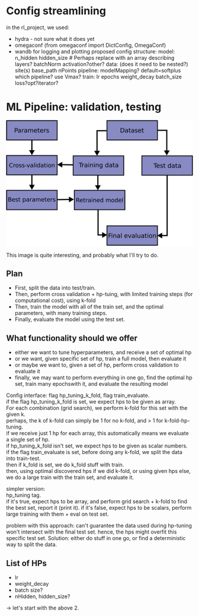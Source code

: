 # Config streamlining
in the rl_project, we used:
* hydra - not sure what it does yet
* omegaconf (from omegaconf import DictConfig, OmegaConf)
* wandb for logging and plotting
proposed config structure:
model:
    n_hidden
    hidden_size # Perhaps replace with an array describing layers?
    batchNorm
    activation?other?
data: (does it need to be nested?)
    site(s)
    base_path
    nPoints
pipeline:
    modelMapping? default=softplus
    which pipeline?
    use Vmax?
train:
    lr
    epochs
    weight_decay
    batch_size
    loss?opt?iterator?


# ML Pipeline: validation, testing

![alt text](image.png)

This image is quite interesting, and probably what I'll try to do.

## Plan

* First, split the data into test/train.
* Then, perform cross validation + hp-tuing, with limited training steps (for computational cost), using k-fold
* Then, train the model with all of the train set, and the optimal parameters, with many training steps.
* Finally, evaluate the model using the test set.

## What functionality should we offer
* either we want to tune hyperparameters, and receive a set of optimal hp
* or we want, given specific set of hp, train a full model, then evaluate it
* or maybe we want to, given a set of hp, perform cross validation to evaluate it
* finally, we may want to perform everything in one go, find the optimal hp set, 
    train many epochswith it, and evaluate the resulting model

Config interface: flag hp_tuning_k_fold, flag train_evaluate. \
if the flag hp_tuning_k_fold is set, we expect hps to be given as array. \
For each combination (grid search), we perform k-fold for this set with the given k.\
perhaps, the k of k-fold can simply be 1 for no k-fold, and > 1 for k-fold-hp-tuning.\
if we receive just 1 hp for each array, this automatically means we evaluate a single set of hp.\
if hp_tuning_k_fold isn't set, we expect hps to be given as scalar numbers.\
if the flag train_evaluate is set, before doing any k-fold, we split the data into train-test.   \
then if k_fold is set, we do k_fold stuff with train. \
then, using optimal discovered hps if we did k-fold, or using given hps else, 
we do a large train with the train set, and evaluate it.

simpler version: \
hp_tuning tag. \
if it's true, expect hps to be array, and perform grid search + k-fold to find the best set, report it (print it).
if it's false, expect hps to be scalars, perform large training with them + eval on test set.

problem with this approach: can't guarantee the data used during hp-tuning won't intersect with the final test set.
hence, the hps might overfit this specific test set. 
Solution: either do stuff in one go, or find a deterministic way to split the data.

## List of HPs
* lr
* weight_decay
* batch size?
* nHidden, hidden_size?

-> let's start with the above 2.